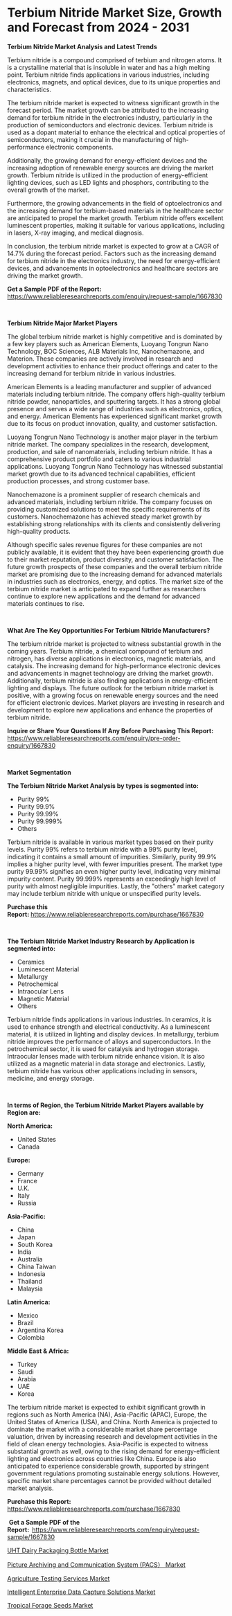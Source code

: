 <p><h1>Terbium Nitride Market Size, Growth and Forecast from 2024 - 2031</h1></p><p><strong>Terbium Nitride Market Analysis and Latest Trends</strong></p>
<p><p>Terbium nitride is a compound comprised of terbium and nitrogen atoms. It is a crystalline material that is insoluble in water and has a high melting point. Terbium nitride finds applications in various industries, including electronics, magnets, and optical devices, due to its unique properties and characteristics.</p><p>The terbium nitride market is expected to witness significant growth in the forecast period. The market growth can be attributed to the increasing demand for terbium nitride in the electronics industry, particularly in the production of semiconductors and electronic devices. Terbium nitride is used as a dopant material to enhance the electrical and optical properties of semiconductors, making it crucial in the manufacturing of high-performance electronic components.</p><p>Additionally, the growing demand for energy-efficient devices and the increasing adoption of renewable energy sources are driving the market growth. Terbium nitride is utilized in the production of energy-efficient lighting devices, such as LED lights and phosphors, contributing to the overall growth of the market.</p><p>Furthermore, the growing advancements in the field of optoelectronics and the increasing demand for terbium-based materials in the healthcare sector are anticipated to propel the market growth. Terbium nitride offers excellent luminescent properties, making it suitable for various applications, including in lasers, X-ray imaging, and medical diagnosis.</p><p>In conclusion, the terbium nitride market is expected to grow at a CAGR of 14.7% during the forecast period. Factors such as the increasing demand for terbium nitride in the electronics industry, the need for energy-efficient devices, and advancements in optoelectronics and healthcare sectors are driving the market growth.</p></p>
<p><strong>Get a Sample PDF of the Report:&nbsp;</strong> <a href="https://www.reliableresearchreports.com/enquiry/request-sample/1667830">https://www.reliableresearchreports.com/enquiry/request-sample/1667830</a></p>
<p>&nbsp;</p>
<p><strong>Terbium Nitride Major Market Players</strong></p>
<p><p>The global terbium nitride market is highly competitive and is dominated by a few key players such as American Elements, Luoyang Tongrun Nano Technology, BOC Sciences, ALB Materials Inc, Nanochemazone, and Materion. These companies are actively involved in research and development activities to enhance their product offerings and cater to the increasing demand for terbium nitride in various industries.</p><p>American Elements is a leading manufacturer and supplier of advanced materials including terbium nitride. The company offers high-quality terbium nitride powder, nanoparticles, and sputtering targets. It has a strong global presence and serves a wide range of industries such as electronics, optics, and energy. American Elements has experienced significant market growth due to its focus on product innovation, quality, and customer satisfaction.</p><p>Luoyang Tongrun Nano Technology is another major player in the terbium nitride market. The company specializes in the research, development, production, and sale of nanomaterials, including terbium nitride. It has a comprehensive product portfolio and caters to various industrial applications. Luoyang Tongrun Nano Technology has witnessed substantial market growth due to its advanced technical capabilities, efficient production processes, and strong customer base.</p><p>Nanochemazone is a prominent supplier of research chemicals and advanced materials, including terbium nitride. The company focuses on providing customized solutions to meet the specific requirements of its customers. Nanochemazone has achieved steady market growth by establishing strong relationships with its clients and consistently delivering high-quality products.</p><p>Although specific sales revenue figures for these companies are not publicly available, it is evident that they have been experiencing growth due to their market reputation, product diversity, and customer satisfaction. The future growth prospects of these companies and the overall terbium nitride market are promising due to the increasing demand for advanced materials in industries such as electronics, energy, and optics. The market size of the terbium nitride market is anticipated to expand further as researchers continue to explore new applications and the demand for advanced materials continues to rise.</p></p>
<p>&nbsp;</p>
<p><strong>What Are The Key Opportunities For Terbium Nitride Manufacturers?</strong></p>
<p><p>The terbium nitride market is projected to witness substantial growth in the coming years. Terbium nitride, a chemical compound of terbium and nitrogen, has diverse applications in electronics, magnetic materials, and catalysis. The increasing demand for high-performance electronic devices and advancements in magnet technology are driving the market growth. Additionally, terbium nitride is also finding applications in energy-efficient lighting and displays. The future outlook for the terbium nitride market is positive, with a growing focus on renewable energy sources and the need for efficient electronic devices. Market players are investing in research and development to explore new applications and enhance the properties of terbium nitride.</p></p>
<p><strong>Inquire or Share Your Questions If Any Before Purchasing This Report:</strong> <a href="https://www.reliableresearchreports.com/enquiry/pre-order-enquiry/1667830">https://www.reliableresearchreports.com/enquiry/pre-order-enquiry/1667830</a></p>
<p>&nbsp;</p>
<p><strong>Market Segmentation</strong></p>
<p><strong>The Terbium Nitride Market Analysis by types is segmented into:</strong></p>
<p><ul><li>Purity 99%</li><li>Purity 99.9%</li><li>Purity 99.99%</li><li>Purity 99.999%</li><li>Others</li></ul></p>
<p><p>Terbium nitride is available in various market types based on their purity levels. Purity 99% refers to terbium nitride with a 99% purity level, indicating it contains a small amount of impurities. Similarly, purity 99.9% implies a higher purity level, with fewer impurities present. The market type purity 99.99% signifies an even higher purity level, indicating very minimal impurity content. Purity 99.999% represents an exceedingly high level of purity with almost negligible impurities. Lastly, the "others" market category may include terbium nitride with unique or unspecified purity levels.</p></p>
<p><strong>Purchase this Report:&nbsp;</strong><a href="https://www.reliableresearchreports.com/purchase/1667830">https://www.reliableresearchreports.com/purchase/1667830</a></p>
<p>&nbsp;</p>
<p><strong>The Terbium Nitride Market Industry Research by Application is segmented into:</strong></p>
<p><ul><li>Ceramics</li><li>Luminescent Material</li><li>Metallurgy</li><li>Petrochemical</li><li>Intraocular Lens</li><li>Magnetic Material</li><li>Others</li></ul></p>
<p><p>Terbium nitride finds applications in various industries. In ceramics, it is used to enhance strength and electrical conductivity. As a luminescent material, it is utilized in lighting and display devices. In metallurgy, terbium nitride improves the performance of alloys and superconductors. In the petrochemical sector, it is used for catalysis and hydrogen storage. Intraocular lenses made with terbium nitride enhance vision. It is also utilized as a magnetic material in data storage and electronics. Lastly, terbium nitride has various other applications including in sensors, medicine, and energy storage.</p></p>
<p>&nbsp;</p>
<p><strong>In terms of Region, the Terbium Nitride Market Players available by Region are:</strong></p>
<p>
    <p> <strong> North America: </strong>
        <ul>
            <li>United States</li>
            <li>Canada</li>
        </ul>
        </p> 
    <p> <strong> Europe: </strong>
        <ul>
            <li>Germany</li>
            <li>France</li>
            <li>U.K.</li>
            <li>Italy</li>
            <li>Russia</li>
        </ul>
        </p> 
    <p> <strong> Asia-Pacific: </strong>
        <ul>
            <li>China</li>
            <li>Japan</li>
            <li>South Korea</li>
            <li>India</li>
            <li>Australia</li>
            <li>China Taiwan</li>
            <li>Indonesia</li>
            <li>Thailand</li>
            <li>Malaysia</li>
        </ul>
        </p> 
    <p> <strong> Latin America: </strong>
        <ul>
            <li>Mexico</li>
            <li>Brazil</li>
            <li>Argentina Korea</li>
            <li>Colombia</li>
        </ul>
        </p> 
    <p> <strong> Middle East & Africa: </strong>
        <ul>
            <li>Turkey</li>
            <li>Saudi</li>
            <li>Arabia</li>
            <li>UAE</li>
            <li>Korea</li>
        </ul>
    </p>
    </p>
<p><p>The terbium nitride market is expected to exhibit significant growth in regions such as North America (NA), Asia-Pacific (APAC), Europe, the United States of America (USA), and China. North America is projected to dominate the market with a considerable market share percentage valuation, driven by increasing research and development activities in the field of clean energy technologies. Asia-Pacific is expected to witness substantial growth as well, owing to the rising demand for energy-efficient lighting and electronics across countries like China. Europe is also anticipated to experience considerable growth, supported by stringent government regulations promoting sustainable energy solutions. However, specific market share percentages cannot be provided without detailed market analysis.</p></p>
<p><strong>Purchase this Report: </strong><a href="https://www.reliableresearchreports.com/purchase/1667830">https://www.reliableresearchreports.com/purchase/1667830</a></p>
<p>&nbsp;<strong>Get a Sample PDF of the Report:&nbsp;&nbsp;</strong><a href="https://www.reliableresearchreports.com/enquiry/request-sample/1667830">https://www.reliableresearchreports.com/enquiry/request-sample/1667830</a></p>
<p><strong></strong></p>
<p><p><a href="https://www.linkedin.com/pulse/uht-dairy-packaging-bottle-market-goal-estimating-size-future-obnnf?trackingId=ZfirNsNmRZa8ImnrvN8uSA%3D%3D">UHT Dairy Packaging Bottle Market</a></p><p><a href="https://medium.com/@v27092023/picture-archiving-and-communication-system-pacs-market-competitive-analysis-market-trends-and-4f412b44ece4">Picture Archiving and Communication System (PACS） Market</a></p><p><a href="https://github.com/mineharry/Market-Research-Report-List-1/blob/main/agriculture-testing-services-market.md">Agriculture Testing Services Market</a></p><p><a href="https://github.com/Hassanmeister/Market-Research-Report-List-1/blob/main/intelligent-enterprise-data-capture-solutions-market.md">Intelligent Enterprise Data Capture Solutions Market</a></p><p><a href="https://www.linkedin.com/pulse/insights-tropical-forage-seeds-market-size-analysing-share-arukf?trackingId=wIhru%2Fy%2BRkm76HVDUueMdA%3D%3D">Tropical Forage Seeds Market</a></p></p>
